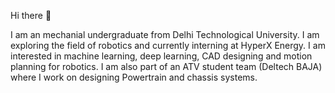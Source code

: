 Hi there 👋

I am an mechanial undergraduate from Delhi Technological University. I am exploring the field of robotics and currently interning at HyperX Energy. I am interested in machine
learning, deep learning, CAD designing and motion planning for robotics. I am also part of an ATV student team (Deltech BAJA) where I work on designing Powertrain and chassis
systems. 


<!---
Shaswat2001/Shaswat2001 is a ✨ special ✨ repository because its `README.md` (this file) appears on your GitHub profile.
You can click the Preview link to take a look at your changes.
--->
